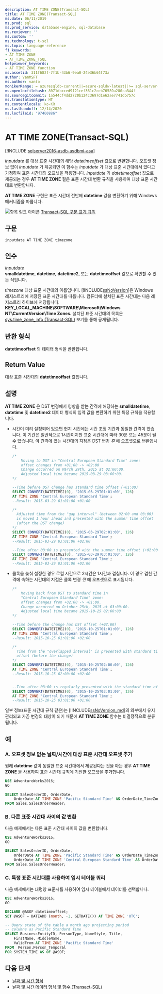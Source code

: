 ```yaml
---
description: AT TIME ZONE(Transact-SQL)
title: AT TIME ZONE(Transact-SQL)
ms.date: 06/11/2019
ms.prod: sql
ms.prod_service: database-engine, sql-database
ms.reviewer: ''
ms.custom: ''
ms.technology: t-sql
ms.topic: language-reference
f1_keywords:
- AT TIME ZONE
- AT_TIME_ZONE_TSQL
helpviewer_keywords:
- AT TIME ZONE function
ms.assetid: 311f682f-7f1b-43b6-9ea0-24e36b64f73a
author: VanMSFT
ms.author: vanto
monikerRange: = azuresqldb-current||=azure-sqldw-latest||>= sql-server-2016||>= sql-server-linux-2017
ms.openlocfilehash: 8071dbcced9121cef361c2ceb76589a280ca344f
ms.sourcegitcommit: 1a544cf4dd2720b124c3697d1e62ae7741db757c
ms.translationtype: HT
ms.contentlocale: ko-KR
ms.lasthandoff: 12/14/2020
ms.locfileid: "97460886"
---
```

# <a name="at-time-zone-transact-sql"></a>AT TIME ZONE(Transact-SQL)

[!INCLUDE [sqlserver2016-asdb-asdbmi-asa](../../includes/applies-to-version/sqlserver2016-asdb-asdbmi-asa.md)]

*inputdate* 를 대상 표준 시간대의 해당 *datetimeoffset* 값으로 변환합니다. 오프셋 정보 없이 *inputdate* 가 제공되면 이 함수는 *inputdate* 가 대상 표준 시간대에서 있다고 가정하여 표준 시간대의 오프셋을 적용합니다. *inputdate* 가 *datetimeoffset* 값으로 제공되는 경우 **AT TIME ZONE** 절은 표준 시간대 변환 규칙을 사용하여 대상 표준 시간대로 변환합니다.  

**AT TIME ZONE** 구현은 표준 시간대 전반에 **datetime** 값을 변환하기 위해 Windows 메커니즘을 따릅니다.  

![항목 링크 아이콘](../../database-engine/configure-windows/media/topic-link.gif "항목 링크 아이콘") [Transact-SQL 구문 표기 규칙](../../t-sql/language-elements/transact-sql-syntax-conventions-transact-sql.md) 

## <a name="syntax"></a>구문

```syntaxsql
inputdate AT TIME ZONE timezone  
```

## <a name="arguments"></a>인수

*inputdate*  
**smalldatetime**, **datetime**, **datetime2**, 또는 **datetimeoffset** 값으로 확인할 수 있는 식입니다.  

*timezone* 대상 표준 시간대의 이름입니다. [!INCLUDE[ssNoVersion](../../includes/ssnoversion-md.md)]은 Windows 레지스트리에 저장된 표준 시간대를 따릅니다. 컴퓨터에 설치된 표준 시간대는 다음 레지스트리 하이브에 저장됩니다. **KEY_LOCAL_MACHINE\SOFTWARE\Microsoft\Windows NT\CurrentVersion\Time Zones**. 설치된 표준 시간대의 목록은 [sys.time_zone_info &#40;Transact-SQL&#41;](../../relational-databases/system-catalog-views/sys-time-zone-info-transact-sql.md) 보기를 통해 공개됩니다.  

## <a name="return-types"></a>반환 형식

**datetimeoffset** 의 데이터 형식을 반환합니다.

## <a name="return-value"></a>Return Value

대상 표준 시간대의 **datetimeoffset** 값입니다.
  
## <a name="remarks"></a>설명

**AT TIME ZONE** 은 DST 변경에서 영향을 받는 간격에 해당하는 **smalldatetime**, **datetime** 및 **datetime2** 데이터 형식의 입력 값을 변환하기 위한 특정 규칙을 적용합니다.

- 시간이 미리 설정되어 있으면 현지 시간에는 시간 조정 기간과 동일한 간격이 있습니다. 이 기간은 일반적으로 1시간이지만 표준 시간대에 따라 30분 또는 45분이 될 수 있습니다. 이 간격에 있는 시간대의 지점은 DST 변경 *후* 에 오프셋으로 변환됩니다.  

    ```sql
    /*  
        Moving to DST in "Central European Standard Time" zone: 
        offset changes from +01:00 -> +02:00   
        Change occurred on March 29th, 2015 at 02:00:00.   
        Adjusted local time became 2015-03-29 03:00:00.  
    */  

    --Time before DST change has standard time offset (+01:00)
    SELECT CONVERT(DATETIME2(0), '2015-03-29T01:01:00', 126)     
    AT TIME ZONE 'Central European Standard Time';  
    --Result: 2015-03-29 01:01:00 +01:00   
  
    /*
      Adjusted time from the "gap interval" (between 02:00 and 03:00)
      is moved 1 hour ahead and presented with the summer time offset
      (after the DST change) 
    */
    SELECT CONVERT(DATETIME2(0), '2015-03-29T02:01:00', 126)   
    AT TIME ZONE 'Central European Standard Time';  
    --Result: 2015-03-29 03:01:00 +02:00

    --Time after 03:00 is presented with the summer time offset (+02:00)
    SELECT CONVERT(DATETIME2(0), '2015-03-29T03:01:00', 126)   
    AT TIME ZONE 'Central European Standard Time';  
    --Result: 2015-03-29 03:01:00 +02:00  
  
    ```

- 클록을 늦춰 설정한 경우 로컬 시간으로 2시간은 1시간과 겹칩니다.  이 경우 겹친 간격에 속하는 시간대의 지점은 클록 변경 *전* 에 오프셋으로 표시됩니다.  
  
    ```sql
    /*  
        Moving back from DST to standard time in
        "Central European Standard Time" zone:
        offset changes from +02:00 -> +01:00.
        Change occurred on October 25th, 2015 at 03:00:00.
        Adjusted local time became 2015-10-25 02:00:00
    */  

    --Time before the change has DST offset (+02:00)
    SELECT CONVERT(DATETIME2(0), '2015-10-25T01:01:00', 126)
    AT TIME ZONE 'Central European Standard Time';  
    --Result: 2015-10-25 01:01:00 +02:00  

    /*
      Time from the "overlapped interval" is presented with standard time 
      offset (before the change)
    */
    SELECT CONVERT(DATETIME2(0), '2015-10-25T02:00:00', 126)
    AT TIME ZONE 'Central European Standard Time';  
    --Result: 2015-10-25 02:00:00 +02:00  


    --Time after 03:00 is regularly presented with the standard time offset (+01:00)
    SELECT CONVERT(DATETIME2(0), '2015-10-25T03:01:00', 126)
    AT TIME ZONE 'Central European Standard Time';
    --Result: 2015-10-25 03:01:00 +01:00
  
    ```

일부 정보(표준 시간대 규칙 같은)는 [!INCLUDE[ssNoVersion_md](../../includes/ssnoversion-md.md)]의 외부에서 유지관리되고 가끔 변경의 대상이 되기 때문에 **AT TIME ZONE** 함수는 비결정적으로 분류됩니다. 

## <a name="examples"></a>예

### <a name="a-add-target-time-zone-offset-to-datetime-without-offset-information"></a>A. 오프셋 정보 없는 날짜/시간에 대상 표준 시간대 오프셋 추가  

원래 **datetime** 값이 동일한 표준 시간대에서 제공된다는 것을 아는 경우 **AT TIME ZONE** 을 사용하여 표준 시간대 규칙에 기반한 오프셋을 추가합니다.  

```sql
USE AdventureWorks2016;
GO  
  
SELECT SalesOrderID, OrderDate,
    OrderDate AT TIME ZONE 'Pacific Standard Time' AS OrderDate_TimeZonePST  
FROM Sales.SalesOrderHeader;
```

### <a name="b-convert-values-between-different-time-zones"></a>B. 다른 표준 시간대 사이의 값 변환  

다음 예제에서는 다른 표준 시간대 사이의 값을 변환합니다.  

```sql
USE AdventureWorks2016;
GO

SELECT SalesOrderID, OrderDate,
    OrderDate AT TIME ZONE 'Pacific Standard Time' AS OrderDate_TimeZonePST,
    OrderDate AT TIME ZONE 'Central European Standard Time' AS OrderDate_TimeZoneCET
FROM Sales.SalesOrderHeader;
```

### <a name="c-query-temporal-tables-using-a-specific-time-zone"></a>C. 특정 표준 시간대를 사용하여 임시 테이블 쿼리

다음 예제에서는 태평양 표준시를 사용하여 임시 테이블에서 데이터를 선택합니다.  

```sql
USE AdventureWorks2016;
GO

DECLARE @ASOF datetimeoffset;  
SET @ASOF = DATEADD (month, -1, GETDATE()) AT TIME ZONE 'UTC';

-- Query state of the table a month ago projecting period
-- columns as Pacific Standard Time
SELECT BusinessEntityID, PersonType, NameStyle, Title,
    FirstName, MiddleName,
    ValidFrom AT TIME ZONE 'Pacific Standard Time'
FROM  Person.Person_Temporal
FOR SYSTEM_TIME AS OF @ASOF;
```

## <a name="next-steps"></a>다음 단계

- [날짜 및 시간 형식](../../t-sql/data-types/date-and-time-types.md)
- [날짜 및 시간 데이터 형식 및 함수 &#40;Transact-SQL&#41;](../../t-sql/functions/date-and-time-data-types-and-functions-transact-sql.md)
